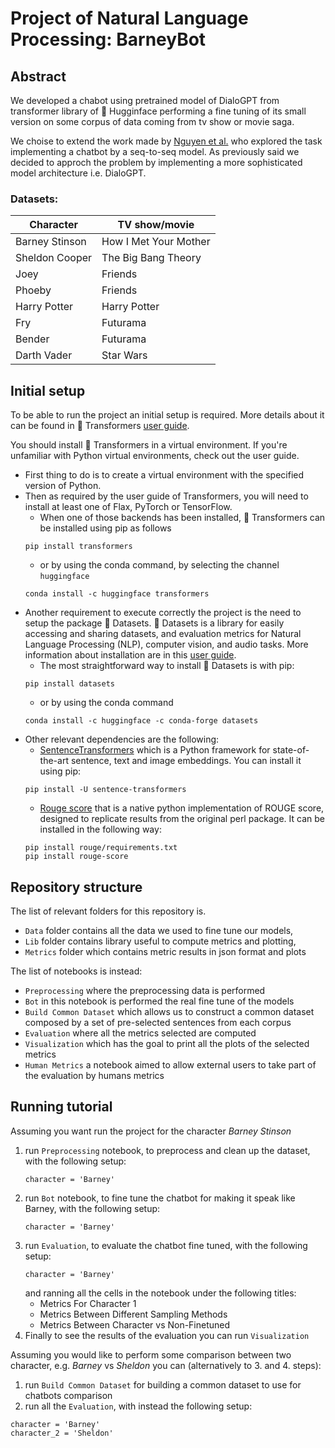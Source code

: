 # Project of Natural Language Processing: BarneyBot

## Abstract
We developed a chabot using pretrained model of DialoGPT from transformer library of 🤗 Hugginface performing a fine tuning of its small version on some corpus of data coming from tv show or movie saga.

We choise to extend the work made by [Nguyen et al.](https://web.stanford.edu/class/archive/cs/cs224n/cs224n.1174/reports/2761115.pdf) who explored the task implementing a chatbot by a seq-to-seq model. As previously said we decided to approch the problem by implementing a more sophisticated model architecture i.e. DialoGPT. 

### Datasets:
| Character      | TV show/movie         |
|----------------|-----------------------|
| Barney Stinson | How I Met Your Mother |
| Sheldon Cooper | The Big Bang Theory   |
| Joey           | Friends               |
| Phoeby         | Friends               |
| Harry Potter   | Harry Potter          |
| Fry            | Futurama              |
| Bender         | Futurama              |
| Darth Vader    | Star Wars             |

## Initial setup
To be able to run the project an initial setup is required. More details about it can be found in 🤗 Transformers [user guide](https://github.com/huggingface/transformers).

You should install 🤗 Transformers in a virtual environment. If you're unfamiliar with Python virtual environments, check out the user guide.

* First thing to do is to create a virtual environment with the specified version of Python.
* Then as required by the user guide of Transformers, you will need to install at least one of Flax, PyTorch or TensorFlow.
    - When one of those backends has been installed, 🤗 Transformers can be installed using pip as follows
    ```
    pip install transformers
    ```
    - or by using the conda command, by selecting the channel `huggingface`
    ```
    conda install -c huggingface transformers
    ```
* Another requirement to execute correctly the project is the need to setup the package 🤗 Datasets. 🤗 Datasets is a library for easily accessing and sharing datasets, and evaluation metrics for Natural Language Processing (NLP), computer vision, and audio tasks. More information about installation are in this [user guide](https://huggingface.co/docs/datasets/installation).
    - The most straightforward way to install 🤗 Datasets is with pip:
    ```
    pip install datasets
    ```
    - or by using the conda command
    ```
    conda install -c huggingface -c conda-forge datasets
    ```
* Other relevant dependencies are the following:
    - [SentenceTransformers](https://www.sbert.net/) which is a Python framework for state-of-the-art sentence, text and image embeddings. You can install it using pip:
    ```
    pip install -U sentence-transformers
    ```
    - [Rouge score]() that is a native python implementation of ROUGE score, designed to replicate results from the original perl package. It can be installed in the following way:
    ```
    pip install rouge/requirements.txt
    pip install rouge-score
    ```

## Repository structure
The list of relevant folders for this repository is.
* `Data` folder contains all the data we used to fine tune our models,
* `Lib` folder contains library useful to compute metrics and plotting,
* `Metrics` folder which contains metric results in json format and plots

The list of notebooks is instead:
* `Preprocessing` where the preprocessing data is performed
* `Bot` in this notebook is performed the real fine tune of the models
* `Build Common Dataset` which allows us to construct a common dataset composed by a set of pre-selected sentences from each corpus
* `Evaluation` where all the metrics selected are computed 
* `Visualization` which has the goal to print all the plots of the selected metrics 
* `Human Metrics` a notebook aimed to allow external users to take part of the evaluation by humans metrics 

## Running tutorial
Assuming you want run the project for the character _Barney Stinson_
1. run `Preprocessing` notebook, to preprocess and clean up the dataset, with the following setup:
   ```
   character = 'Barney'
   ```
2. run `Bot` notebook, to fine tune the chatbot for making it speak like Barney, with the following setup:
   ```
   character = 'Barney'
   ```
3. run `Evaluation`, to evaluate the chatbot fine tuned, with the following setup:
   ```
   character = 'Barney'
   ```
   and ranning all the cells in the notebook under the following titles:
   - Metrics For Character 1
   - Metrics Between Different Sampling Methods
   - Metrics Between Character vs Non-Finetuned
4. Finally to see the results of the evaluation you can run `Visualization`

Assuming you would like to perform some comparison between two character, e.g. _Barney_ vs _Sheldon_ you can (alternatively to 3. and 4. steps):
1. run `Build Common Dataset` for building a common dataset to use for chatbots comparison
2. run all the `Evaluation`, with instead the following setup:
  ```
  character = 'Barney'
  character_2 = 'Sheldon'
  ```